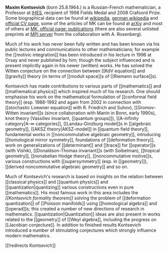__Maxim Kontsevich__ (born 25.8.1964.) is a Russian-French mathematician, a Professor at [IHES](http://www.ihes.fr), recipient of 1998 Fields Medal and 2008 Crafoord Prize. Some biographical data can be found at [wikipedia](http://en.wikipedia.org/wiki/Maxim_Kontsevich), [german wikipedia](http://de.wikipedia.org/wiki/Maxim_Lwowitsch_Konzewitsch) and [official CV page](http://193.51.104.7/~maxim/CVAnglais.html), some of the articles of MK can be found at [arXiv](http://arxiv.org) and most of others at [MK, official page: publications](http://193.51.104.7/~maxim/publicationsanglais.html) (there are also several unlisted preprints at [MPI server](http://www.mpim-bonn.mpg.de/Research/MPIM+Preprint+Series/) from the collaboration with A. Rosenberg). 

Much of his work has never been fully written and has been known via his public lectures and communications to other mathematicians; for example the [[motivic integration]] has been introduced in his lecture in 1996 at Orsay and never published by him; though the subject influenced and is present implicitly again in his newer (written) works. He has solved the Witten conjecture on the connection between [[KdV equation]] and [[gravity]] theory (in terms of [[moduli space]]s of [[Riemann surface]]s). 

Kontsevich has made contributions to various parts of [[mathematics]] and [[mathematical physics]] which inspired much of his research. One should emphasise his work on the mathematical formulation of [[conformal field theory]] (esp. 1988-1992 and again from 2002 in connection with [[stochastic Loewner equation]] with R. Friedrich and Suhov), [[Gromov-Witten invariant]]s (since collaboration with Manin in Bonn, early 1990s), knot theory (Vassiliev invariant, [[quantum groups]]), [[A-infinity category|A-∞ categories]], [[Landau-Ginzburg model]]s in [[algebraic geometry]], [[AKSZ theory|AKSZ-model]] in [[quantum field theory]], fundamental works in [[noncommutative algebraic geometry]], introducing [[homological mirror symmetry]], foundations of [[deformation theory]], work on generalizations of [[determinant]] and [[trace]] for [[operator]]s (with Vishik), [[Donaldson-Thomas invariant]]s (with Soibelman), [[tropical geometry]], [[nonabelian Hodge theory]], [[noncommutative motive]]s, various constructions with [[supersymmetry]] (esp. in [[geometry]]), [[derived noncommutative algebraic geometry]] and so on. 

Much of Kontsevich's research is based on insights on the relation between [[classical physics]] and [[quantum physics]] and [[quantization|quantizing]] various constructions even in pure [[mathematics]]. His most famous work in this area includes the _[[Kontsevich formality theorem]]_ solving the problem of [[deformation quantization]] of [[Poisson manifolds]] using [[homological algebra]] and [[operad]]s; this created a number of new directions of research in mathematics. [[quantization|Quantization]] ideas are also present in works related to the [[geometry]] of [[Weyl algebra]], including the progress on [[Jacobian conjecture]]. In addition to finished results Kontsevich introduced a number of stimulating conjectures which strongly influence modern mathematics.  

[[!redirects Kontsevich]]